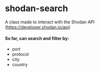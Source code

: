 # shodan-search

A class made to interact with the Shodan API (https://developer.shodan.io/api)

#### So far, can search and filter by:
* port
* protocol
* city
* country
